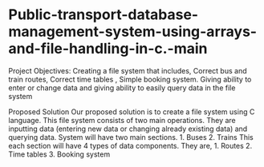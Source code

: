 # Public-transport-database-management-system-using-arrays-and-file-handling-in-c.-main

Project Objectives: 
Creating a file system that includes, Correct bus and train routes, Correct time tables , Simple booking system.
Giving ability to enter or change data and
giving ability to easily query data in the file system

Proposed Solution
  Our proposed solution is to create a file system using C language. This file system consists of two 
  main operations. They are inputting data (entering new data or changing already existing data) and 
  querying data. 
      System will have two main sections. 
        1. Buses
        2. Trains
      This each section will have 4 types of data components. They are,
        1. Routes
        2. Time tables
        3. Booking system
     
